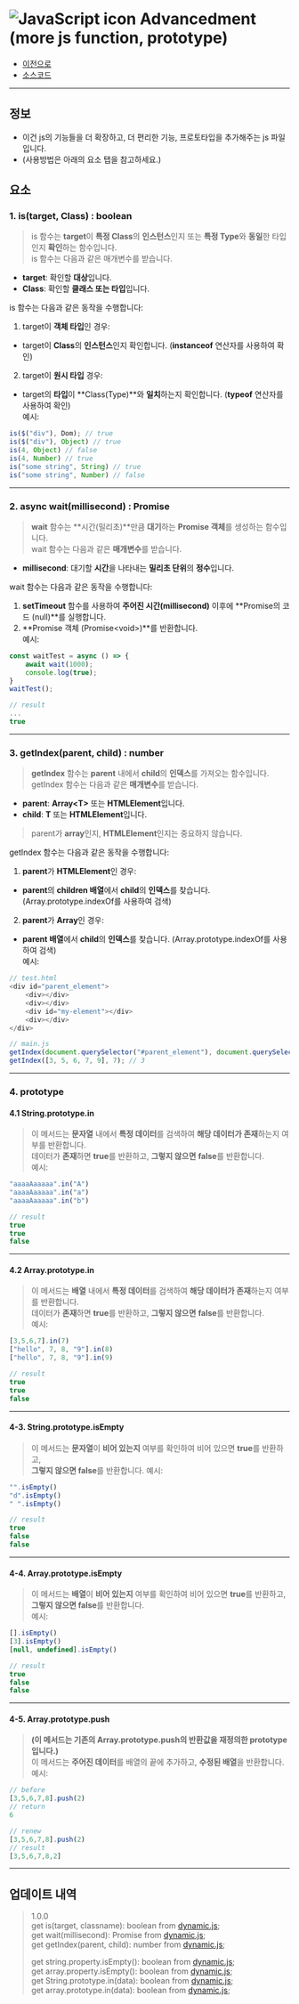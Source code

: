 # ![JavaScript icon](https://upload.wikimedia.org/wikipedia/commons/thumb/9/99/Unofficial_JavaScript_logo_2.svg/33px-Unofficial_JavaScript_logo_2.svg.png) Advancedment (more js function, prototype)
- [이전으로](https://github.com/hynrusang/js-lib/tree/main)
- [소스코드](https://github.com/hynrusang/js-lib/blob/main/1.0.0/advanced.js)
---

## 정보
- 이건 js의 기능들을 더 확장하고, 더 편리한 기능, 프로토타입을 추가해주는 js 파일 입니다.  
- (사용방법은 아래의 요소 탭을 참고하세요.)

## 요소
### 1. is(target, Class) : boolean
> is 함수는 **target**이 **특정 Class**의 **인스턴스**인지 또는 **특정 Type**와 **동일**한 타입인지 **확인**하는 함수입니다.  
> is 함수는 다음과 같은 매개변수를 받습니다.  
  
- **target**: 확인할 **대상**입니다.  
- **Class**: 확인할 **클래스 또는 타입**입니다.  
  
is 함수는 다음과 같은 동작을 수행합니다:  
  
1. target이 **객체 타입**인 경우:  
- target이 **Class**의 **인스턴스**인지 확인합니다. (**instanceof** 연산자를 사용하여 확인)  
2. target이 **원시 타입** 경우:  
- target의 **타입**이 **Class(Type)**와 **일치**하는지 확인합니다. (**typeof** 연산자를 사용하여 확인)  
예시:  
```js
is($("div"), Dom); // true
is($("div"), Object) // true
is(4, Object) // false
is(4, Number) // true
is("some string", String) // true
is("some string", Number) // false
```
---
### 2. async wait(millisecond) : Promise<void>
> **wait** 함수는 **시간(밀리초)**만큼 **대기**하는 **Promise 객체**를 생성하는 함수입니다.  
> wait 함수는 다음과 같은 **매개변수**를 받습니다.
  
- **millisecond**: 대기할 **시간**을 나타내는 **밀리초 단위**의 **정수**입니다.  
  
wait 함수는 다음과 같은 동작을 수행합니다:  
  
1. **setTimeout** 함수를 사용하여 **주어진 시간(millisecond)** 이후에 **Promise의 코드 (null)**를 실행합니다.  
2. **Promise 객체 (Promise\<void\>)**를 반환합니다.  
예시:  
```js
const waitTest = async () => {
    await wait(1000);
    console.log(true);
}
waitTest();

// result
...
true
```
---
### 3. getIndex(parent, child) : number
> **getIndex** 함수는 **parent** 내에서 **child**의 **인덱스**를 가져오는 함수입니다.  
> getIndex 함수는 다음과 같은 **매개변수**를 받습니다.  
  
- **parent**: **Array\<T\>** 또는 **HTMLElement**입니다.  
- **child**: **T** 또는 **HTMLElement**입니다.  
> parent가 **array**인지, **HTMLElement**인지는 중요하지 않습니다.  
  
getIndex 함수는 다음과 같은 동작을 수행합니다:  
  
1. **parent**가 **HTMLElement**인 경우:  
- **parent**의 **children 배열**에서 **child**의 **인덱스**를 찾습니다. (Array.prototype.indexOf를 사용하여 검색)  
2. **parent**가 **Array**인 경우:
- **parent 배열**에서 **child**의 **인덱스**를 찾습니다. (Array.prototype.indexOf를 사용하여 검색)  
예시:  
```js
// test.html
<div id="parent_element">
    <div></div>
    <div></div>
    <div id="my-element"></div>
    <div></div>
</div>

// main.js
getIndex(document.querySelector("#parent_element"), document.querySelector("#my-element")); // 2
getIndex([3, 5, 6, 7, 9], 7); // 3
```
---
### 4. prototype
#### 4.1 String.prototype.in
> 이 메서드는 **문자열** 내에서 **특정 데이터**를 검색하여 **해당 데이터가 존재**하는지 여부를 반환합니다.  
> 데이터가 **존재**하면 **true**를 반환하고, **그렇지 않으면** **false**를 반환합니다.  
예시:  
```js
"aaaaAaaaaa".in("A")
"aaaaAaaaaa".in("a")
"aaaaAaaaaa".in("b")

// result
true
true
false
```
---
#### 4.2 Array.prototype.in
> 이 메서드는 **배열** 내에서 **특정 데이터**를 검색하여 **해당 데이터가 존재**하는지 여부를 반환합니다.  
> 데이터가 **존재**하면 **true**를 반환하고, **그렇지 않으면** **false**를 반환합니다.  
예시:  
```js
[3,5,6,7].in(7)
["hello", 7, 8, "9"].in(8)
["hello", 7, 8, "9"].in(9)

// result
true
true
false
```
---
#### 4-3. String.prototype.isEmpty
> 이 메서드는 **문자열**이 **비어 있는지** 여부를 확인하여 비어 있으면 **true**를 반환하고,  
> **그렇지 않으면 false**를 반환합니다.
예시:
```js
"".isEmpty()
"d".isEmpty()
" ".isEmpty()

// result
true
false
false
```
---
#### 4-4. Array.prototype.isEmpty
> 이 메서드는 **배열**이 **비어 있는지** 여부를 확인하여 비어 있으면 **true**를 반환하고,  
> **그렇지 않으면 false**를 반환합니다.  
예시:
```js
[].isEmpty()
[3].isEmpty()
[null, undefined].isEmpty()

// result
true
false
false
```
---
#### 4-5. Array.prototype.push
> **(이 메서드는 기존의 Array.prototype.push의 반환값을 재정의한 prototype입니다.)**  
> 이 메서드는 **주어진 데이터**를 배열의 끝에 추가하고, **수정된 배열**을 반환합니다.  
예시:
```js
// before
[3,5,6,7,8].push(2)
// return
6

// renew
[3,5,6,7,8].push(2)
// result
[3,5,6,7,8,2]
```
---
## 업데이트 내역
> 1.0.0  
> get is(target, classname): boolean from [dynamic.js](https://github.com/hynrusang/js-lib/blob/main/dynamic.md);  
> get wait(millisecond): Promise<void> from [dynamic.js](https://github.com/hynrusang/js-lib/blob/main/dynamic.md);  
> get getIndex(parent, child): number from [dynamic.js](https://github.com/hynrusang/js-lib/blob/main/dynamic.md);  
>   
> get string.property.isEmpty(): boolean from [dynamic.js](https://github.com/hynrusang/js-lib/blob/main/dynamic.md);  
> get array.property.isEmpty(): boolean from [dynamic.js](https://github.com/hynrusang/js-lib/blob/main/dynamic.md);  
> get String.prototype.in(data): boolean from [dynamic.js](https://github.com/hynrusang/js-lib/blob/main/dynamic.md);  
> get array.prototype.in(data): boolean from [dynamic.js](https://github.com/hynrusang/js-lib/blob/main/dynamic.md);  
